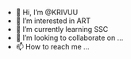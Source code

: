 - 👋 Hi, I’m @KRIVUU
- 👀 I’m interested in ART
- 🌱 I’m currently learning SSC
- 💞️ I’m looking to collaborate on ...
- 📫 How to reach me ...

<!---
KRIVUU/KRIVUU is a ✨ special ✨ repository because its `README.md` (this file) appears on your GitHub profile.
You can click the Preview link to take a look at your changes.
--->
